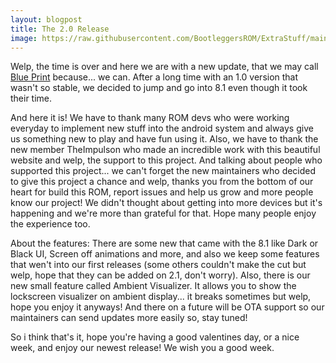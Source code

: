 ```yaml
---
layout: blogpost
title: The 2.0 Release
image: https://raw.githubusercontent.com/BootleggersROM/ExtraStuff/main/images/blogposts/bannerblueprint.jpg
---
```


Welp, the time is over and here we are with a new update, that we may call [Blue Print](https://www.youtube.com/watch?v=Mol1fLL4KHs) because... we can. After a long time with an 1.0 version that wasn't so stable, we decided to jump and go into 8.1 even though it took their time. 

<!--morepost-->

And here it is! We have to thank many ROM devs who were working everyday to implement new stuff into the android system and always give us something new to play and have fun using it. Also, we have to thank the new member TheImpulson who made an incredible work with this beautiful website and welp, the support to this project. And talking about people who supported this project... we can't forget the new maintainers who decided to give this project a chance and welp, thanks you from the bottom of our heart for build this ROM, report issues and help us grow and more people know our project! We didn't thought about getting into more devices but it's happening and we're more than grateful for that. Hope many people enjoy the experience too.

About the features: There are some new that came with the 8.1 like Dark or Black UI, Screen off animations and more, and also we keep some features that wen't into our first releases (some others couldn't make the cut but welp, hope that they can be added on 2.1, don't worry). Also, there is our new small feature called Ambient Visualizer. It allows you to show the lockscreen visualizer on ambient display... it breaks sometimes but welp, hope you enjoy it anyways! And there on a future will be OTA support so our maintainers can send updates more easily so, stay tuned!

So i think that's it, hope you're having a good valentines day, or a nice week, and enjoy our newest release! We wish you a good week.
